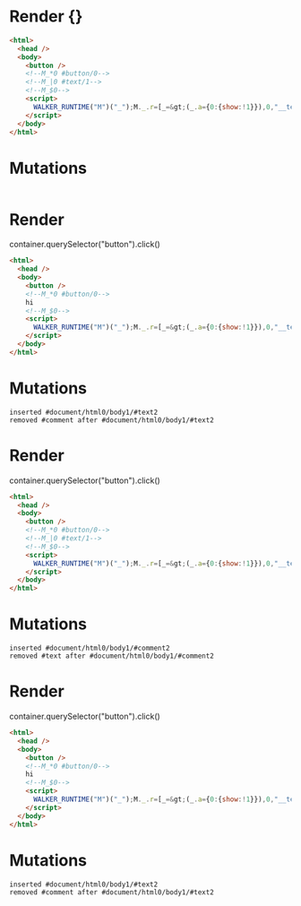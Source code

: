 # Render {}
```html
<html>
  <head />
  <body>
    <button />
    <!--M_*0 #button/0-->
    <!--M_|0 #text/1-->
    <!--M_$0-->
    <script>
      WALKER_RUNTIME("M")("_");M._.r=[_=&gt;(_.a={0:{show:!1}}),0,"__tests__/template.marko_0_show",0];M._.w()
    </script>
  </body>
</html>
```

# Mutations
```

```


# Render 
container.querySelector("button").click()

```html
<html>
  <head />
  <body>
    <button />
    <!--M_*0 #button/0-->
    hi
    <!--M_$0-->
    <script>
      WALKER_RUNTIME("M")("_");M._.r=[_=&gt;(_.a={0:{show:!1}}),0,"__tests__/template.marko_0_show",0];M._.w()
    </script>
  </body>
</html>
```

# Mutations
```
inserted #document/html0/body1/#text2
removed #comment after #document/html0/body1/#text2
```


# Render 
container.querySelector("button").click()

```html
<html>
  <head />
  <body>
    <button />
    <!--M_*0 #button/0-->
    <!--M_|0 #text/1-->
    <!--M_$0-->
    <script>
      WALKER_RUNTIME("M")("_");M._.r=[_=&gt;(_.a={0:{show:!1}}),0,"__tests__/template.marko_0_show",0];M._.w()
    </script>
  </body>
</html>
```

# Mutations
```
inserted #document/html0/body1/#comment2
removed #text after #document/html0/body1/#comment2
```


# Render 
container.querySelector("button").click()

```html
<html>
  <head />
  <body>
    <button />
    <!--M_*0 #button/0-->
    hi
    <!--M_$0-->
    <script>
      WALKER_RUNTIME("M")("_");M._.r=[_=&gt;(_.a={0:{show:!1}}),0,"__tests__/template.marko_0_show",0];M._.w()
    </script>
  </body>
</html>
```

# Mutations
```
inserted #document/html0/body1/#text2
removed #comment after #document/html0/body1/#text2
```